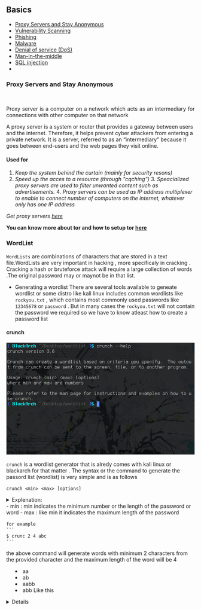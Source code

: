 ## Basics
- [Proxy Servers and Stay Anonymous](#proxy-servers-and-stay-anonymous)
- [Vulnerability Scanning](#vulnerability-scanning)
- [Phishing](#phishing)
- [Malware]()
- [Denial of service (DoS) ](#denial-of-service)
- [Man-in-the-middle ](#mitm)
- [SQL injection ](sql-injection)
-  
### Proxy Servers and Stay Anonymous
<br>
<p align="justify"> 
    Proxy server is a computer on a network which acts as an intermediary for connections with other computer on that network 
     </p>
    
 <!--from https://www.fortinet.com/resources/cyberglossary/proxy-server-->

A proxy server is a system or router that provides a gateway between users and the internet. Therefore, it helps prevent cyber attackers from entering a private network. It is a server, referred to as an “intermediary” because it goes between end-users and the web pages they visit online.

#### Used for 
1. *Keep the system behind the curtain (mainly for security resons)*
2. *Speed up the acces to a resource (through "cqching")* 3. *Speacialized proxy servers are used to filter unwanted content such as advertisements.* 4. *Proxy servers can be used as IP address multiplexer to enable to connect number of computers on the internet, whatever only has one IP address*

*Get proxy servers [here](https://spys.one/en/)*


**You can know more about tor and how to setup tor [here](../Anonymity#tor)**


### **WordList**
`WordLists` are combinations of characters  that are stored in a text file.WordLists are very important in hacking , more specificaly in cracking . Cracking a hash or bruteforce attack will require a large collection of words .The original password may or maynot be in that list.

- Generating a wordlist
There are several tools available to geneate wordlist or some distro like kali linux includes common wordlists like `rockyou.txt` , which contains most commonly used passwords like `12345678` or `password` . But in many cases the `rockyou.txt` will not contain the password we required so we have to know atleast how to create a password list

#### **crunch**
![](./images/crunch?raw=true)


`crunch` is a wordlist generator that is alredy comes with kali linux or blackarch for that matter . The syntax or the command to generate the passord list (wordlist) is very simple and is as follows

``` 
crunch <min> <max> [options]
```


<details> 
<summary>Explenation: <summary>
- min : min indicates the minimum number or the length of the password or word
- max : like min it indicates the maximum length of the password

    for example 
    ```
    $ crunc 2 4 abc
    ```
the above command will generate words with minimum 2 characters from the provided character and the maximum length of the word will be 4
- aa
- ab
- aabb
- abb
Like this

<details>

![](./images/crunch2.png)?raw=true










### **Vulnerability Scanning**
  vulnerability scanning is the procces of scanning/identifing existing vulnerabilities (you can also call it as loop hole) for the  the purpose of  exploiting or fixing the vulnerability 

  <details><summary> More Explenation: </summary>
  You can consider vulnerability as it's(Computer's) weakeness or just a flow in the code.
  </details>
 We use vulnerabilily scanner to order to scan for vulnerability in a system 

#### Scanners
Scanners are used to scan the system and identify the vulnerability , we also use scanner to check the open ports

**Eg :**

[`OpenVAS`](../Tools-Used/README.md#openvas) 


### **Phishing**

*Phishing is a cybercrime in which a target or targets are contacted by email, telephone or text message by someone posing as a legitimate institution to lure individuals into providing sensitive data such as personally identifiable information, banking and credit card details, and passwords.

The information is then used to access important accounts and can result in identity theft and financial loss.*

<!-- source https://www.phishing.org/what-is-phishing -->

#### **Steps involved in phishing**

1.**Planing** : *Criminals,Usually called as phishers , decide the target and determine how to get E-Mail addres of that target or customers of that bussiness. Phishers often user mailing and adress collectiontechnique as spammers*
2.**Setup**: *Once a phisher know which business/business house to spoof and who their victims are, they will create methods for delivering the messege and to collect data about the target . Most often this invoilves E-Mail address and a  webpage*
3.**Attack** : *This is the deep step pople are most familiar with - the phisher sends a phony messege that apppears to be from a reputable source.*
4.**Collection** : *Phoishers record the information of victims entering into webpages or pop-up window.*
5.**Identify theft and Fraud** : *phishers use the information that they have gathered to make illegal purchases or commit fraud*



<button onclick="document.location='www.google.com'"> Google</button>

### **Password cracking** 
 *Password cracking is a process of recovering passwords from data that havebeen stored in or transmitted by a computersystem*


### **Port Forwarding**
<!---Source Chat Gpt --->
  Port forwarding is a technique used in computer networking to redirect incoming network traffic from one port on a network device to another port on a different device.
<details><summary>Uses :</summary>

It is often used to allow external users or services to connect to a specific service running on a local network device, such as a web server or a game server.By forwarding the appropriate network traffic from the external device's port to the local device's port, port forwarding enables remote access and communication between the devices. Port forwarding can be configured in various ways, including through a router or a firewall, and typically requires the use of a static IP address and specific port numbers. It is an important tool for managing and securing network connections, but should be used with caution to prevent unauthorized access or security breaches.
</details>

#### Setup 

1 Identify the local IP address of the device that you want to forward traffic to. You can use the `ifconfig` or `ip addr` command to find the IP address

2. Determine the port number of the service that you want to forward traffic to on the local device
3. Configure the network router or firewall to forward traffic from a specific external port to the local IP address and port number. This can typically be done through the router's web-based interface or command-line interface.
4. Optionally, configure the local device's firewall to allow incoming traffic on the specified port
5. Test the port forwarding by attempting to connect to the external IP address and port number from a remote device. You can use the telnet or nc command to test the connection

### **Malware**
malicious software are malicious files such as viruses, trojans, or ransomware, and which is used to gain control of a system or steal data.


### **Denial of service**
overwhelming a system or network with traffic or requests to cause it to crash or become unavailable.

### Man in the middle attack
Man in the middle (MITM) intercepting and altering network traffic between two parties to gain access to sensitive data or perform unauthorized actions

### **sql injection**
exploiting vulnerabilities in web applications to execute unauthorized SQL commands and extract sensitive information.

